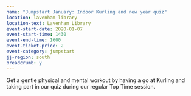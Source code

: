 ```yaml
---
name: "Jumpstart January: Indoor Kurling and new year quiz"
location: lavenham-library
location-text: Lavenham Library
event-start-date: 2020-01-07
event-start-time: 1430
event-end-time: 1600
event-ticket-price: 2
event-category: jumpstart
jj-region: south
breadcrumb: y
---
```


Get a gentle physical and mental workout by having a go at Kurling and taking part in our quiz during our regular Top Time session.
